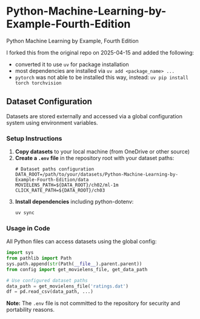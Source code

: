 # Python-Machine-Learning-by-Example-Fourth-Edition
Python Machine Learning by Example, Fourth Edition

I forked this from the original repo on 2025-04-15 and added the following:
- converted it to use `uv` for package installation
- most dependencies are installed via `uv add <package_name> ...`
- `pytorch` was not able to be installed this way, instead:
    `uv pip install torch torchvision`

## Dataset Configuration

Datasets are stored externally and accessed via a global configuration system using environment variables.

### Setup Instructions

1. **Copy datasets** to your local machine (from OneDrive or other source)
2. **Create a `.env` file** in the repository root with your dataset paths:
   ```env
   # Dataset paths configuration
   DATA_ROOT=/path/to/your/datasets/Python-Machine-Learning-by-Example-Fourth-Edition/data
   MOVIELENS_PATH=${DATA_ROOT}/ch02/ml-1m
   CLICK_RATE_PATH=${DATA_ROOT}/ch03
   ```
3. **Install dependencies** including python-dotenv:
   ```bash
   uv sync
   ```

### Usage in Code

All Python files can access datasets using the global config:
```python
import sys
from pathlib import Path
sys.path.append(str(Path(__file__).parent.parent))
from config import get_movielens_file, get_data_path

# Use configured dataset paths
data_path = get_movielens_file('ratings.dat')
df = pd.read_csv(data_path, ...)
```

**Note:** The `.env` file is not committed to the repository for security and portability reasons.
